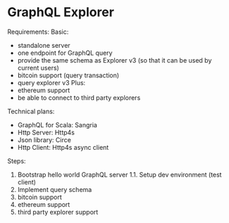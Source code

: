 # GraphQL Explorer

Requirements:
Basic:
- standalone server
- one endpoint for GraphQL query
- provide the same schema as Explorer v3 (so that it can be used by current users)
- bitcoin support (query transaction)
- query explorer v3
Plus:
- ethereum support
- be able to connect to third party explorers

Technical plans:
- GraphQL for Scala: Sangria
- Http Server: Http4s
- Json library: Circe
- Http Client: Http4s async client

Steps:
1. Bootstrap hello world GraphQL server
1.1. Setup dev environment (test client)
2. Implement query schema
3. bitcoin support
4. ethereum support
5. third party explorer support
